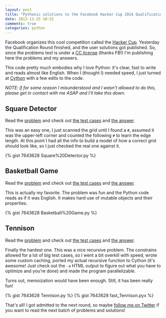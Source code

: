 ```yaml
---
layout: post
title: "Pythonic solutions to the Facebook Hacker Cup 2014 Qualification Round"
date: 2013-11-25 10:52
comments: true
categories: python
---
```


Facebook organizes this cool competition called the [Hacker Cup][hackercup]. Yesterday the Qualification Round finished, and the user solutions got published. So, since the problems text is under a [CC license][cc] (thanks FB!) I'm publishing here the problems and my answers.

This code pretty much embodies why I love Python: it's clear, fast to write and reads almost like English. When I (thought I) needed speed, I just turned at [Cython][cython] with a few edits to the code.

*NOTE: if for some reason I misunderstood and I wasn't allowed to do this, please get in contact with me ASAP and I'll take this down.*

<!-- more -->

## Square Detector

Read the [problem](https://gist.github.com/FiloSottile/7643628#file-square-detector-md) and check out [the test cases](https://gist.github.com/FiloSottile/7643628#file-square_detector-txt) and [the answer](https://gist.github.com/FiloSottile/7643628#file-square_detector_answer-txt).

This was an easy one, I just scanned the grid until I found a `#`, assumed it was the upper-left corner and counted the following `#` to learn the edge length. At this point I had all the info to build a model of how a correct grid should look like, so I just checked the real one against it.

{% gist 7643628 Square%20Detector.py %}

## Basketball Game

Read the [problem](https://gist.github.com/FiloSottile/7643628#file-basketball-game-md) and check out [the test cases](https://gist.github.com/FiloSottile/7643628#file-basketball_game-txt) and [the answer](https://gist.github.com/FiloSottile/7643628#file-basketball_game_answer-txt).

This is actually my favorite. The problem was fun and the Python code reads as if it was English. It makes hard use of mutable objects and their properties.

{% gist 7643628 Basketball%20Game.py %}

## Tennison

Read the [problem](https://gist.github.com/FiloSottile/7643628#file-tennison-md) and check out [the test cases](https://gist.github.com/FiloSottile/7643628#file-tennison-txt) and [the answer](https://gist.github.com/FiloSottile/7643628#file-tennison_answer-txt).

Finally the hardest one. This was a nice recursive problem. The constrains allowed for a lot of big test cases, so I went a bit overkill with speed, wrote some custom caching, ported my actual recursive function to Cython (it's awesome! Just check out the `-a` HTML output to figure out what you have to optimize and you're done) and made the program parallelizable.

Turns out, memoization would have been enough. Still, it has been really fun!

{% gist 7643628 Tennison.py %}
{% gist 7643628 fast_Tennison.pyx %}


That's all! I got admitted to the next round, so maybe [follow me on Twitter](https://twitter.com/FiloSottile) if you want to read the next batch of problems and solutions!

[hackercup]: https://www.facebook.com/hackercup
[cc]: https://creativecommons.org/
[cython]: http://cython.org/
